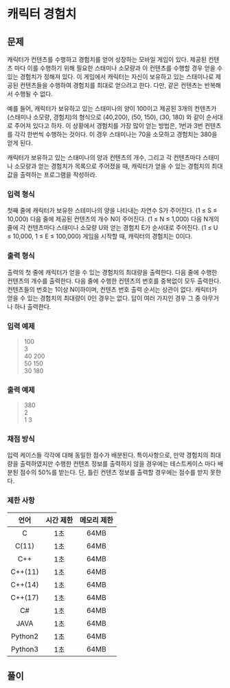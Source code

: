 # 캐릭터 경험치
## 문제
캐릭터가 컨텐츠를 수행하고 경험치를 얻어 성장하는 모바일 게임이 있다. 제공된 컨텐츠 마다 이를 수행하기 위해 필요한 스태미나 소모량과 이 컨텐츠를 수행할 경우 얻을 수 있는 경험치가 정해져 있다. 이 게임에서 캐릭터는 자신이 보유하고 있는 스태미나로 제공된 컨텐츠들을 수행하여 경험치를 최대로 얻으려고 한다. 다만, 같은 컨텐츠는 반복해서 수행될 수 없다.  

예를 들어, 캐릭터가 보유하고 있는 스태미나의 양이 100이고 제공된 3개의 컨텐츠가 (스태미나 소모량, 경험치)의 형식으로 (40,200), (50, 150), (30, 180) 와 같이 순서대로 주어져 있다고 하자. 이 상황에서 경험치를 가장 많이 얻는 방법은, 1번과 3번 컨텐츠를 각각 한번씩 수행하는 것이다. 이 경우 스태미나는 70을 소모하고 경험치는 380을 얻게 된다.  

캐릭터가 보유하고 있는 스태미나의 양과 컨텐츠의 개수, 그리고 각 컨텐츠마다 스태미나 소모량과 얻는 경험치가 목록으로 주어졌을 때, 캐릭터가 얻을 수 있는 경험치의 최대값을 출력하는 프로그램을 작성하라.

### 입력 형식
첫째 줄에 캐릭터가 보유한 스테미나의 양을 나타내는 자연수 S가 주어진다. (1 ≤ S ≤ 10,000) 다음 줄에 제공된 컨텐츠의 개수 N이 주어진다. (1 ≤ N ≤ 1,000) 다음 N개의 줄에 각 컨텐츠마다 스태미나 소모량 U와 얻는 경험치 E가 순서대로 주어진다. (1 ≤ U ≤ 10,000, 1 ≤ E ≤ 100,000) 게임을 시작할 때, 캐릭터의 경험치는 0이다.  

### 출력 형식
출력의 첫 줄에 캐릭터가 얻을 수 있는 경험치의 최대량을 출력한다. 다음 줄에 수행한 컨텐츠의 개수를 출력한다. 다음 줄에 수행한 컨텐츠의 번호를 중복없이 모두 출력한다. 컨텐츠들의 번호는 1이상 N이하이며, 컨텐츠 번호 출력 순서는 상관이 없다. 캐릭터가 얻을 수 있는 경험치의 최대량이 0인 경우는 없다. 답이 여러 가지인 경우 그 중 아무거나 하나 출력한다.

### 입력 예제
> 100  
> 3  
> 40 200  
> 50 150  
> 30 180  

### 출력 예제
> 380  
> 2  
> 1 3  

### 채점 방식
입력 케이스들 각각에 대해 동일한 점수가 배분된다. 특이사항으로, 만약 경험치의 최대량을 출력하였지만 수행한 컨텐츠 정보를 출력하지 않을 경우에는 테스트케이스 마다 배분된 점수의 50%를 받는다. 단, 틀린 컨텐츠 정보를 출력할 경우에는 점수를 받지 못한다.

### 제한 사항
|     언어     |  시간 제한   | 메모리 제한  |
|:------------:|:------------:|:------------:|
|       C      |      1초     |     64MB     |
|     C(11)    |      1초     |     64MB     |
|      C++     |      1초     |     64MB     |
|    C++(11)   |      1초     |     64MB     |
|    C++(14)   |      1초     |     64MB     |
|    C++(17)   |      1초     |     64MB     |
|      C#      |      1초     |     64MB     |
|     JAVA     |      1초     |     64MB     |
|    Python2   |      1초     |     64MB     |
|    Python3   |      1초     |     64MB     |

## 풀이
